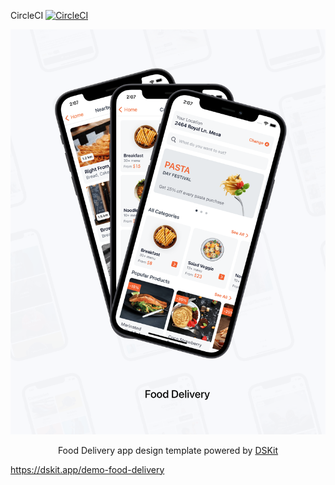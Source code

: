 
CircleCI [![CircleCI](https://circleci.com/gh/imodeveloperlab/Food-Delivery/tree/main.svg?style=svg)](https://circleci.com/gh/imodeveloperlab/Food-Delivery/tree/main)

<p align="center">
    <img src="Content/Images/FoodDelivery.png" max-width="100%" alt="Splash" />
</p>

<p align="center">
Food Delivery app design template powered by <a href="https://github.com/imodeveloperlab/dskit"> DSKit </a>
</p>

https://dskit.app/demo-food-delivery

